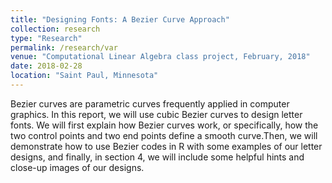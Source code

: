 ```yaml
---
title: "Designing Fonts: A Bezier Curve Approach"
collection: research
type: "Research"
permalink: /research/var
venue: "Computational Linear Algebra class project, February, 2018"
date: 2018-02-28
location: "Saint Paul, Minnesota"
---
```


Bezier curves are parametric curves frequently applied in computer graphics. In this report, we will use cubic Bezier curves to design letter fonts. We will first explain how Bezier curves work, or specifically, how the two control points and two end points define a smooth curve.Then, we will demonstrate how to use Bezier codes in R with some examples of our letter designs, and finally, in section 4, we will include some helpful hints and close-up images of our designs.
